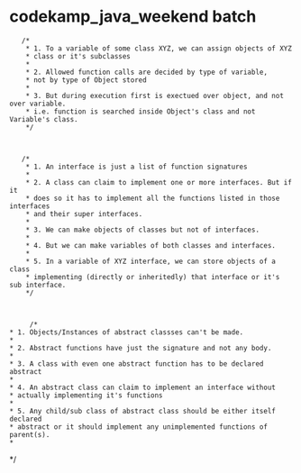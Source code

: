 # codekamp_java_weekend batch


       /*
        * 1. To a variable of some class XYZ, we can assign objects of XYZ
        * class or it's subclasses
        *
        * 2. Allowed function calls are decided by type of variable,
        * not by type of Object stored
        *
        * 3. But during execution first is exectued over object, and not over variable.
        * i.e. function is searched inside Object's class and not Variable's class.
        */



       /*
        * 1. An interface is just a list of function signatures
        *
        * 2. A class can claim to implement one or more interfaces. But if it
        * does so it has to implement all the functions listed in those interfaces
        * and their super interfaces.
        *
        * 3. We can make objects of classes but not of interfaces.
        *
        * 4. But we can make variables of both classes and interfaces.
        *
        * 5. In a variable of XYZ interface, we can store objects of a class
        * implementing (directly or inheritedly) that interface or it's sub interface.
        */
        
        
        
         /*
    * 1. Objects/Instances of abstract classses can't be made.
    *
    * 2. Abstract functions have just the signature and not any body.
    *
    * 3. A class with even one abstract function has to be declared abstract
    *
    * 4. An abstract class can claim to implement an interface without
    * actually implementing it's functions
    *
    * 5. Any child/sub class of abstract class should be either itself declared
    * abstract or it should implement any unimplemented functions of parent(s).
    *
   */
